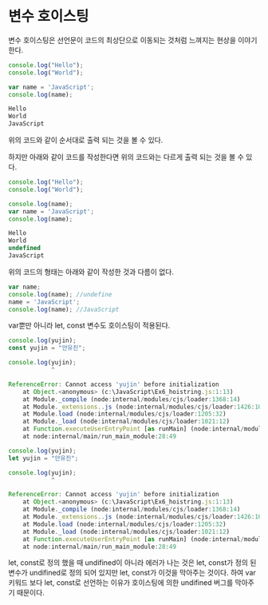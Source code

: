 # 변수 호이스팅

변수 호이스팅은 선언문이 코드의 최상단으로 이동되는 것처럼 느껴지는 현상을 이야기한다.

```jsx
console.log("Hello");
console.log("World");

var name = 'JavaScript';
console.log(name);
```

```jsx
Hello
World
JavaScript
```

위의 코드와 같이 순서대로 출력 되는 것을 볼 수 있다.

하지만 아래와 같이 코드를 작성한다면 위의 코드와는 다르게 출력 되는 것을 볼 수 있다.

```jsx
console.log("Hello");
console.log("World");

console.log(name);
var name = 'JavaScript';
console.log(name);
```

```jsx
Hello
World
undefined
JavaScript
```

위의 코드의 형태는 아래와 같이 작성한 것과 다름이 없다.

```jsx
var name;
console.log(name); //undefine
name = 'JavaScript';
console.log(name); //JavaScript
```

var뿐만 아니라 let, const 변수도 호이스팅이 적용된다.

```jsx
console.log(yujin);
const yujin = "안유진";
```

```jsx
console.log(yujin);
            ^

ReferenceError: Cannot access 'yujin' before initialization
    at Object.<anonymous> (c:\JavaScript\Ex6_hoistring.js:1:13)
    at Module._compile (node:internal/modules/cjs/loader:1368:14)
    at Module._extensions..js (node:internal/modules/cjs/loader:1426:10)
    at Module.load (node:internal/modules/cjs/loader:1205:32)
    at Module._load (node:internal/modules/cjs/loader:1021:12)
    at Function.executeUserEntryPoint [as runMain] (node:internal/modules/run_main:142:12)
    at node:internal/main/run_main_module:28:49
```

```jsx
console.log(yujin);
let yujin = "안유진";
```

```jsx
console.log(yujin);
            ^

ReferenceError: Cannot access 'yujin' before initialization
    at Object.<anonymous> (c:\JavaScript\Ex6_hoistring.js:1:13)
    at Module._compile (node:internal/modules/cjs/loader:1368:14)
    at Module._extensions..js (node:internal/modules/cjs/loader:1426:10)
    at Module.load (node:internal/modules/cjs/loader:1205:32)
    at Module._load (node:internal/modules/cjs/loader:1021:12)
    at Function.executeUserEntryPoint [as runMain] (node:internal/modules/run_main:142:12)
    at node:internal/main/run_main_module:28:49
```

let, const로 정의 했을 때  undifined이 아니라 에러가 나는 것은  let, const가 정의 된 변수가 undifined로 정의 되어 있지만 let, const가 이것을 막아주는 것이다. 하여 var키워드 보다 let, const로 선언하는 이유가 호이스팅에 의한 undifined 버그를 막아주기 때문이다.
